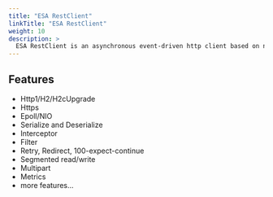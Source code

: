 ```yaml
---
title: "ESA RestClient"
linkTitle: "ESA RestClient"
weight: 10
description: >
  ESA RestClient is an asynchronous event-driven http client based on netty.
---
```

## Features
- Http1/H2/H2cUpgrade
- Https
- Epoll/NIO
- Serialize and Deserialize
- Interceptor
- Filter
- Retry, Redirect, 100-expect-continue
- Segmented read/write
- Multipart
- Metrics
- more features...